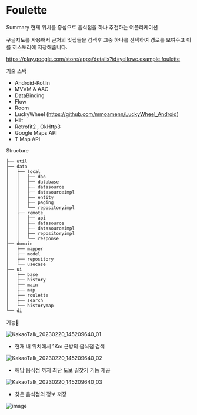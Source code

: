 # Foulette

Summary
현재 위치를 중심으로 음식점을 하나 추천하는 어플리케이션

구글지도를 사용해서 근처의 맛집들을 검색후 그중 하나를 선택하여
경로를 보여주고 이를 히스토리에 저장해줍니다.

https://play.google.com/store/apps/details?id=yellowc.example.foulette

기술 스택
- Android-Kotlin
- MVVM & AAC
- DataBinding
- Flow
- Room
- LuckyWheel (https://github.com/mmoamenn/LuckyWheel_Android)
- Hilt
- Retrofit2 , OkHttp3
- Google Maps API
- T Map API


Structure
```
├── util
├── data
│   ├── local
│   │   ├── dao
│   │   ├── database
│   │   ├── datasource
│   │   ├── datasourceimpl
│   │   ├── entity
│   │   ├── paging
│   │   └── repositoryimpl
│   ├── remote
│   │   ├── api
│   │   ├── datasource
│   │   ├── datasourceimpl
│   │   ├── repositoryimpl
│   │   └── response
├── domain
│   ├── mapper
│   ├── model
│   ├── repository
│   └── usecase
├── ui
│   ├── base
│   ├── history
│   ├── main
│   ├── map
│   ├── roulette
│   ├── search
│   └── historymap
└── di
```

기능🔧

![KakaoTalk_20230220_145209640_01](https://user-images.githubusercontent.com/55780312/221406366-1c0b98f1-3b95-4f94-b88b-6e122076f7d8.jpg)

- 현재 내 위치에서 1Km 근방의 음식점 검색

![KakaoTalk_20230220_145209640_02](https://user-images.githubusercontent.com/55780312/221406373-4edddb84-e6c6-4c2b-b914-b79aeff3cff1.jpg)

- 해당 음식점 까지 최단 도보 길찾기 기능 제공

![KakaoTalk_20230220_145209640_03](https://user-images.githubusercontent.com/55780312/221406382-c7b50aed-bc9f-4918-a643-fbbc3d91e0a1.jpg)

- 찾은 음식점의 정보 저장



![image](https://user-images.githubusercontent.com/55780312/211495515-205502c2-4f94-4263-80fd-228afe89666c.png)

